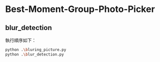 # Best-Moment-Group-Photo-Picker

## blur_detection

執行順序如下：

```bash
python .\bluring_picture.py
python .\blur_detection.py
